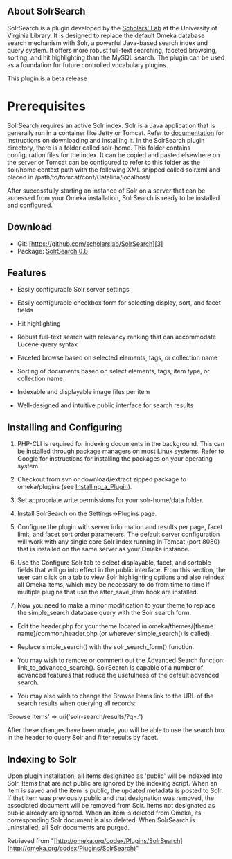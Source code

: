 About SolrSearch 
----------

SolrSearch is a plugin developed by the [Scholars' Lab][1] at the University of Virginia Library.  It is designed to replace the default Omeka database search mechanism with Solr, a powerful Java-based search index and query system.  It offers more robust full-text searching, faceted browsing, sorting, and hit highlighting than the MySQL search.  The plugin can be used as a foundation for future controlled vocabulary plugins.

This plugin is a beta release

Prerequisites 
=============

SolrSearch requires an active Solr index.  Solr is a Java application that is generally run in a container like Jetty or Tomcat.  Refer to [documentation][2] for instructions on downloading and installing it.  In the SolrSearch plugin directory, there is a folder called solr-home.  This folder contains configuration files for the index.  It can be copied and pasted elsewhere on the server or Tomcat can be configured to refer to this folder as the solr/home context path with the following XML snipped called solr.xml and placed in /path/to/tomcat/conf/Catalina/localhost/

<?xml version="1.0" encoding="UTF-8"?>
<Context docBase="/path/to/solr.war" debug="0" crossContext="true" >
	<Environment name="solr/home" type="java.lang.String" value="/path/to/Omeka/plugins/SolrSearch/solr-home" override="true" />
</Context>

After successfully starting an instance of Solr on a server that can be accessed from your Omeka installation, SolrSearch is ready to be installed and configured.

Download 
----------
*  Git: [https://github.com/scholarslab/SolrSearch][3]
*  Package: [SolrSearch 0.8][4]

Features 
----------

*  Easily configurable Solr server settings

*  Easily configurable checkbox form for selecting display, sort, and facet fields

*  Hit highlighting

*  Robust full-text search with relevancy ranking that can accommodate Lucene query syntax

*  Faceted browse based on selected elements, tags, or collection name

*  Sorting of documents based on select elements, tags, item type, or collection name

*  Indexable and displayable image files per item

*  Well-designed and intuitive public interface for search results

Installing and Configuring 
----------

1.  PHP-CLI is required for indexing documents in the background.  This can be installed through package managers on most Linux systems.  Refer to Google for instructions for installing the packages on your operating system.

2.  Checkout from svn or download/extract zipped package to omeka/plugins (see [Installing_a_Plugin][5]).

3.  Set appropriate write permissions for your solr-home/data folder.

4.  Install SolrSearch on the Settings->Plugins page.

5.  Configure the plugin with server information and results per page, facet limit, and facet sort order parameters.  The default server configuration will work with any single core  Solr index running in Tomcat (port 8080) that is installed on the same server as your Omeka instance.

6.  Use the Configure Solr tab to select displayable, facet, and sortable fields that will go into effect in the public interface.  From this section, the user can click on a tab to view Solr highlighting options and also reindex all Omeka items, which may be necessary to do from time to time if multiple plugins that use the after_save_item hook are installed.

7.  Now you need to make a minor modification to your theme to replace the simple_search database query with the Solr search form.

* Edit the header.php for your theme located in omeka/themes/[theme name]/common/header.php (or wherever simple_search() is called).

* Replace simple_search() with the solr_search_form() function.

* You may wish to remove or comment out the Advanced Search function: link_to_advanced_search().  SolrSearch is capable of a number of advanced features that reduce the usefulness of the default advanced search.

* You may also wish to change the Browse Items link to the URL of the search results when querying all records:

'Browse Items' => uri('solr-search/results/?q=*:*')

After these changes have been made, you will be able to use the search box in the header to query Solr and filter results by facet.

Indexing to Solr 
----------

Upon plugin installation, all items designated as 'public' will be indexed into Solr.  Items that are not public are ignored by the indexing script.  When an item is saved and the item is public, the updated metadata is posted to Solr.  If that item was previously public and that designation was removed, the associated document will be removed from Solr.  Items not designated as public already are ignored.  When an item is deleted from Omeka, its corresponding Solr document is also deleted.  When SolrSearch is uninstalled, all Solr documents are purged.

<!-- 
NewPP limit report
Preprocessor node count: 13/1000000
Post-expand include size: 0/2097152 bytes
Template argument size: 0/2097152 bytes
Expensive parser function count: 0/100
-->

Retrieved from "[http://omeka.org/codex/Plugins/SolrSearch](http://omeka.org/codex/Plugins/SolrSearch)"

[1]: http://scholarslab.org/ "http://scholarslab.org/"
[2]: http://lucene.apache.org/solr/#getstarted "http://lucene.apache.org/solr/#getstarted"
[3]: https://github.com/scholarslab/SolrSearch "https://github.com/scholarslab/SolrSearch"
[4]: http://github.com/scholarslab/SolrSearch/tarball/master "http://github.com/scholarslab/SolrSearch/tarball/master"
[5]: /codex/Installing_a_Plugin "Installing a Plugin"
